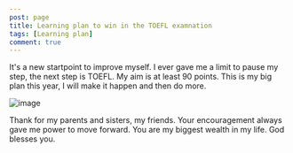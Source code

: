 ```yaml
---
post: page
title: Learning plan to win in the TOEFL examnation 
tags: [Learning plan]
comment: true 
---
```


It's a new startpoint to improve myself.
I ever gave me a limit to pause my step, the next step is TOEFL.
My aim is at least 90 points.
This is my big plan this year, I will make it happen and then do more.


![image](https://user-images.githubusercontent.com/57557632/77920054-8a766380-72d0-11ea-8d9d-8e90fac11491.png)


Thank for my parents and sisters, my friends. Your encouragement always gave me power to move forward.
You are my biggest wealth in my life. God blesses you.
